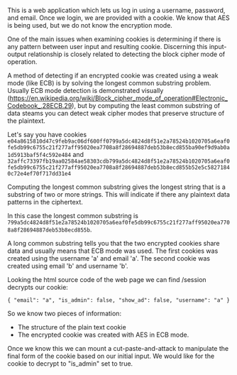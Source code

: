 This is a web application which lets us log in using a username,
password, and email. Once we login, we are provided with a cookie. We know that AES is being used, but we do not know the encryption mode.

One of the main issues when examining cookies is determining if there is any pattern between user input and resulting cookie. Discerning this input-output relationship is closely related to detecting the block cipher mode of operation. 

A method of detecting if an encrypted cookie was created using a weak mode (like ECB) is by solving the longest common substring problem. Usually ECB mode detection is demonstrated visually (https://en.wikipedia.org/wiki/Block_cipher_mode_of_operation#Electronic_Codebook_.28ECB.29), but by computing the least common substring of data steams you can detect weak cipher modes that preserve structure of the plaintext.

Let's say you have cookies `e04a8615810d47c9feb9ac06df600ff0799a5dc4824d8f51e2a78524b1020705a6eaf0fe5db99c6755c21f277aff95020ea7708a8f28694887deb53b8ecd855ba90ef9d9ab0a1d5913baf5f4c592e484` and `32affc73397fb19aa02584ae58303cdb799a5dc4824d8f51e2a78524b1020705a6eaf0fe5db99c6755c21f277aff95020ea7708a8f28694887deb53b8ecd855b52e5c58271840c72e4ef70f717dd31e4` 

Computing the longest common substring gives the longest string that is a substring of two or more strings. This will indicate if there any plaintext data patterns in the ciphertext. 

In this case the longest common substring is `799a5dc4824d8f51e2a78524b1020705a6eaf0fe5db99c6755c21f277aff95020ea7708a8f28694887deb53b8ecd855b`.  

A long common substring tells you that the two encrypted cookies share data and usually means that ECB mode was used. The first cookies was created using the username 'a' and email 'a'. The second cookie was created using email 'b' and username 'b'. 

Looking the html source code of the web page we can find /session decrypts our cookie:

`{
  "email": "a",
  "is_admin": false,
  "show_ad": false,
  "username": "a"
}`  

So we know two pieces of information: 
* The structure of the plain text cookie 
* The encrypted cookie was created with AES in ECB mode. 

Once we know this we can mount a cut-paste-and-attack to manipulate the final form of the cookie based on our initial input. We would like for the cookie to decrypt to "is_admin" set to true.  

